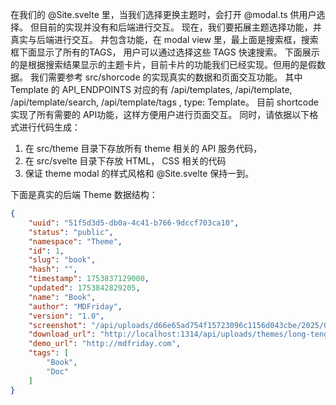 在我们的 @Site.svelte 里，当我们选择更换主题时，会打开 @modal.ts 供用户选择。 但目前的实现并没有和后端进行交互。
现在，我们要拓展主题选择功能，并真实与后端进行交互。
并包含功能，在 modal view 里，最上面是搜索框，搜索框下面显示了所有的TAGS， 用户可以通过选择这些 TAGS 快速搜索。 
下面展示的是根据搜索结果显示的主题卡片，目前卡片的功能我们已经实现。但用的是假数据。
我们需要参考 src/shorcode 的实现真实的数据和页面交互功能。
其中 Template 的 API_ENDPOINTS 对应的有 /api/templates, /api/template, /api/template/search, /api/template/tags , type: Template。
目前 shortcode 实现了所有需要的 API功能，这样方便用户进行页面交互。
同时，请依据以下格式进行代码生成：

1. 在 src/theme 目录下存放所有 theme 相关的 API 服务代码，
2. 在 src/svelte 目录下存放 HTML， CSS 相关的代码
3. 保证 theme modal 的样式风格和 @Site.svelte 保持一到。

下面是真实的后端 Theme 数据结构：

```json
{
	"uuid": "51f5d3d5-db0a-4c41-b766-9dccf703ca10",
	"status": "public",
	"namespace": "Theme",
	"id": 1,
	"slug": "book",
	"hash": "",
	"timestamp": 1753837129000,
	"updated": 1753842829205,
	"name": "Book",
	"author": "MDFriday",
	"version": "1.0",
	"screenshot": "/api/uploads/d66e65ad754f15723096c1156d043cbe/2025/07/tn.png",
	"download_url": "http://localhost:1314/api/uploads/themes/long-teng.zip",
	"demo_url": "http://mdfriday.com",
	"tags": [
		"Book",
		"Doc"
	]
}
```
